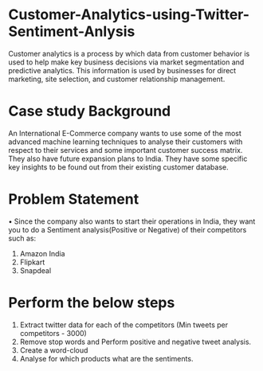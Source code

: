# Customer-Analytics-using-Twitter-Sentiment-Anlysis

Customer analytics is a process by which data from customer behavior is used to help make key
business decisions via market segmentation and predictive analytics. This information is used by
businesses for direct marketing, site selection, and customer relationship management.

# Case study Background
An International E-Commerce company wants to use some of the most advanced machine learning
techniques to analyse their customers with respect to their services and some important customer success matrix.
They also have future expansion plans to India.
They have some specific key insights to be found out from their existing customer database.

# Problem Statement
• Since the company also wants to start their operations in India, they want you to do a Sentiment analysis(Positive
or Negative) of their competitors such as:
1. Amazon India
2. Flipkart
3. Snapdeal

# Perform the below steps
1. Extract twitter data for each of the competitors (Min tweets per competitors - 3000)
2. Remove stop words and Perform positive and negative tweet analysis.
3. Create a word-cloud
4. Analyse for which products what are the sentiments.
